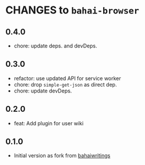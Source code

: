 # CHANGES to `bahai-browser`

## 0.4.0

- chore: update deps. and devDeps.

## 0.3.0

- refactor: use updated API for service worker
- chore: drop `simple-get-json` as direct dep.
- chore: update devDeps.

## 0.2.0

- feat: Add plugin for user wiki

## 0.1.0

- Initial version as fork from [bahaiwritings](https://github.com/bahaidev/bahaiwritings)
